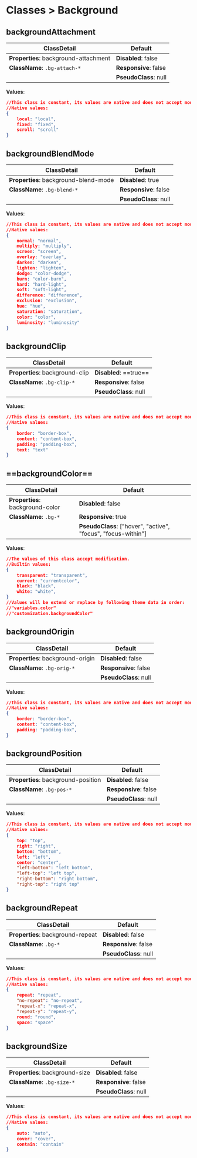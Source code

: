 # Classes > Background

## backgroundAttachment

| ClassDetail                           | Default               |
| ------------------------------------- | --------------------- |
| **Properties**: background-attachment | **Disabled**: false   |
| **ClassName**: ```.bg-attach-*```     | **Responsive**: false |
|                                       | **PseudoClass**: null |

**Values**:

```json
//This class is constant, its values are native and does not accept modification.
//Native values:
{	
    local: "local",
    fixed: "fixed",
    scroll: "scroll"
}
```

##  backgroundBlendMode

| ClassDetail                           | Default               |
| ------------------------------------- | --------------------- |
| **Properties**: background-blend-mode | **Disabled**: true    |
| **ClassName**: ```.bg-blend-*```      | **Responsive**: false |
|                                       | **PseudoClass**: null |

**Values**:

```json
//This class is constant, its values are native and does not accept modification.
//Native values:
{	
    normal: "normal",
    multiply: "multiply",
    screen: "screen",
    overlay: "overlay",
    darken: "darken",
    lighten: "lighten",
    dodge: "color-dodge",
    burn: "color-burn",
    hard: "hard-light",
    soft: "soft-light",
    difference: "difference",
    exclusion: "exclusion",
    hue: "hue",
    saturation: "saturation",
    color: "color",
    luminosity: "luminosity"
}
```

## backgroundClip

| ClassDetail                     | Default                |
| ------------------------------- | ---------------------- |
| **Properties**: background-clip | **Disabled**: ==true== |
| **ClassName**: ```.bg-clip-*``` | **Responsive**: false  |
|                                 | **PseudoClass**: null  |

**Values**:

```json
//This class is constant, its values are native and does not accept modification.
//Native values:
{	
    border: "border-box",
    content: "content-box",
    padding: "padding-box",
    text: "text"
}
```

## ==backgroundColor==

| ClassDetail                      | Default                                                      |
| -------------------------------- | ------------------------------------------------------------ |
| **Properties**: background-color | **Disabled**: false                                          |
| **ClassName**: ```.bg-*```       | **Responsive**: true                                         |
|                                  | **PseudoClass**: ["hover", "active", "focus", "focus-within"] |

**Values**:

```json
//The values of this class accept modification.
//Builtin values:
{	
    transparent: "transparent",
    current: "currentcolor",
    black: "black",
    white: "white",
}
//Values will be extend or replace by following theme data in order:
//"variables.color"
//"customization.backgroundColor"
```

## backgroundOrigin

| ClassDetail                       | Default               |
| --------------------------------- | --------------------- |
| **Properties**: background-origin | **Disabled**: false   |
| **ClassName**: ```.bg-orig-*```   | **Responsive**: false |
|                                   | **PseudoClass**: null |

**Values**:

```json
//This class is constant, its values are native and does not accept modification.
//Native values:
{	
    border: "border-box",
    content: "content-box",
    padding: "padding-box",
}
```

## backgroundPosition

| ClassDetail                         | Default               |
| ----------------------------------- | --------------------- |
| **Properties**: background-position | **Disabled**: false   |
| **ClassName**: ```.bg-pos-*```      | **Responsive**: false |
|                                     | **PseudoClass**: null |

**Values**:

```json
//This class is constant, its values are native and does not accept modification.
//Native values:
{	
    top: "top",
    right: "right",
    bottom: "bottom",
    left: "left",
    center: "center",
    "left-bottom": "left bottom",
    "left-top": "left top",
    "right-bottom": "right bottom",
    "right-top": "right top"
}
```

## backgroundRepeat

| ClassDetail                       | Default               |
| --------------------------------- | --------------------- |
| **Properties**: background-repeat | **Disabled**: false   |
| **ClassName**: ```.bg-*```        | **Responsive**: false |
|                                   | **PseudoClass**: null |

**Values**:

```json
//This class is constant, its values are native and does not accept modification.
//Native values:
{	
    repeat: "repeat",
    "no-repeat": "no-repeat",
    "repeat-x": "repeat-x",
    "repeat-y": "repeat-y",
    round: "round",
    space: "space"
}
```

## backgroundSize

| ClassDetail                     | Default               |
| ------------------------------- | --------------------- |
| **Properties**: background-size | **Disabled**: false   |
| **ClassName**: ```.bg-size-*``` | **Responsive**: false |
|                                 | **PseudoClass**: null |

**Values**:

```json
//This class is constant, its values are native and does not accept modification.
//Native values:
{
    auto: "auto",
    cover: "cover",
    contain: "contain"
}
```